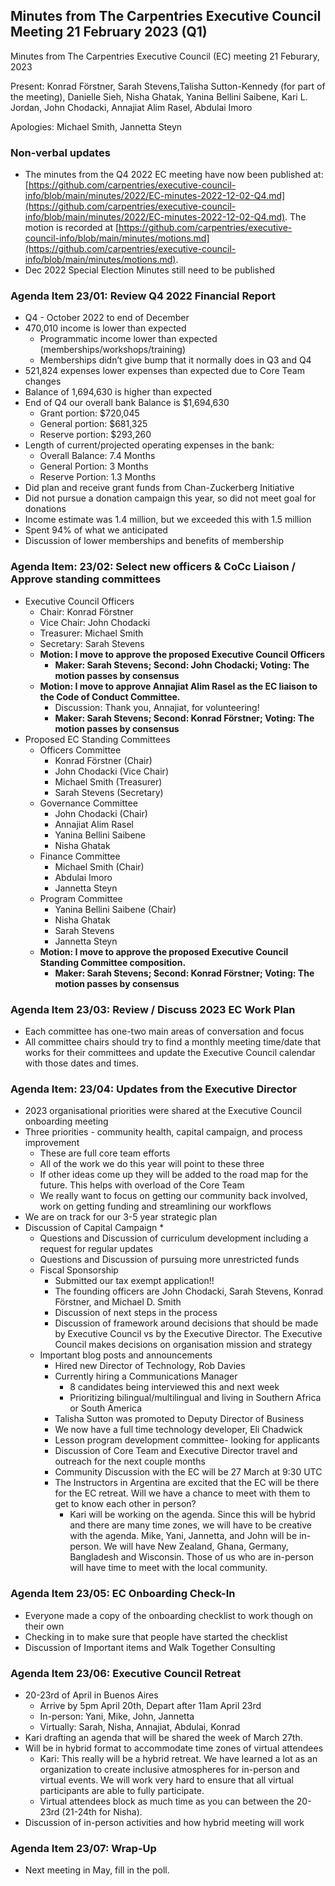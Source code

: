 ## Minutes from The Carpentries Executive Council Meeting 21 February 2023 (Q1)

Minutes from The Carpentries Executive Council (EC) meeting 21 Feburary, 2023 


Present: Konrad Förstner, Sarah Stevens,Talisha Sutton-Kennedy (for part of the meeting), Danielle Sieh, Nisha Ghatak, Yanina Bellini Saibene, Kari L. Jordan, John Chodacki, Annajiat Alim Rasel, Abdulai Imoro

Apologies: Michael Smith, Jannetta Steyn


### Non-verbal updates

* The minutes from the Q4 2022 EC meeting have now been published at: [https://github.com/carpentries/executive-council-info/blob/main/minutes/2022/EC-minutes-2022-12-02-Q4.md](https://github.com/carpentries/executive-council-info/blob/main/minutes/2022/EC-minutes-2022-12-02-Q4.md). The motion is recorded at [https://github.com/carpentries/executive-council-info/blob/main/minutes/motions.md](https://github.com/carpentries/executive-council-info/blob/main/minutes/motions.md).
* Dec 2022 Special Election Minutes still need to be published


### Agenda Item 23/01: Review Q4 2022 Financial Report



* Q4 - October 2022 to end of December
* 470,010 income is lower than expected
    * Programmatic income lower than expected (memberships/workshops/training)
    * Memberships didn’t give bump that it normally does in Q3 and Q4
* 521,824 expenses lower expenses than expected due to Core Team changes
* Balance of 1,694,630 is higher than expected
* End of Q4 our overall bank Balance is $1,694,630
    * Grant portion: $720,045
    * General portion: $681,325
    * Reserve portion: $293,260
* Length of current/projected operating expenses in the bank: 
    * Overall Balance: 7.4 Months
    * General Portion: 3 Months
    * Reserve Portion: 1.3 Months
* Did plan and receive grant funds from Chan-Zuckerberg Initiative
* Did not pursue a donation campaign this year, so did not meet goal for donations
* Income estimate was 1.4 million, but we exceeded this with 1.5 million
* Spent 94% of what we anticipated
* Discussion of lower memberships and benefits of membership


### Agenda Item: 23/02: Select new officers & CoCc Liaison / Approve standing committees



* Executive Council Officers
    * Chair: Konrad Förstner
    * Vice Chair: John Chodacki
    * Treasurer: Michael Smith
    * Secretary: Sarah Stevens
    * **Motion: I move to approve the proposed Executive Council Officers**
        * **Maker: Sarah Stevens; Second: John Chodacki; Voting: The motion passes by consensus**
    * **Motion: I move to approve Annajiat Alim Rasel as the EC liaison to the Code of Conduct Committee.**
        * Discussion: Thank you, Annajiat, for volunteering!
        * **Maker: Sarah Stevens; Second: Konrad Förstner; Voting: The motion passes by consensus**
* Proposed EC Standing Committees
    * Officers Committee
        * Konrad Förstner (Chair)
        * John Chodacki (Vice Chair)
        * Michael Smith (Treasurer)
        * Sarah Stevens (Secretary)
    * Governance Committee
        * John Chodacki  (Chair)
        * Annajiat Alim Rasel
        * Yanina Bellini Saibene 
        * Nisha Ghatak
    * Finance Committee
        * Michael Smith (Chair)
        * Abdulai Imoro
        * Jannetta Steyn
    * Program Committee 
        * Yanina Bellini Saibene (Chair)
        * Nisha Ghatak
        * Sarah Stevens
        * Jannetta Steyn
    * **Motion: I move to approve the proposed Executive Council Standing Committee composition.**
        * **Maker: Sarah Stevens; Second: Konrad Förstner; Voting: The motion passes by consensus**


### Agenda Item 23/03: Review / Discuss 2023 EC Work Plan



* Each committee has one-two main areas of conversation and focus
* All committee chairs should try to find a monthly meeting time/date that works for their committees and update the Executive Council calendar with those dates and times.


### Agenda Item: 23/04: Updates from the Executive Director



* 2023 organisational priorities were shared at the Executive Council onboarding meeting
* Three priorities - community health, capital campaign, and process improvement
    * These are full core team efforts
    * All of the work we do this year will point to these three
    * If other ideas come up they will be added to the road map for the future. This helps with overload of the Core Team
    * We really want to focus on getting our community back involved, work on getting funding and streamlining our workflows
* We are on track for our 3-5 year strategic plan
* Discussion of Capital Campaign
    * 
    * Questions and Discussion of curriculum development including a request for regular updates
    * Questions and Discussion of pursuing more unrestricted funds
    * Fiscal Sponsorship
        * Submitted our tax exempt application!!
        * The founding officers are John Chodacki, Sarah Stevens, Konrad Förstner, and Michael D. Smith
        * Discussion of next steps in the process 
        * Discussion of framework around decisions that should be made by Executive Council vs by the Executive Director.  The Executive Council makes decisions on organisation mission and strategy
    * Important blog posts and announcements
        * Hired new Director of Technology, Rob Davies
        * Currently hiring a Communications Manager
            * 8 candidates being interviewed this and next week
            * Prioritizing bilingual/multilingual and living in Southern Africa or South America
        * Talisha Sutton was promoted to Deputy Director of Business
        * We now have a full time technology developer, Eli Chadwick
        * Lesson program development committee- looking for applicants
        * Discussion of Core Team and Executive Director travel and outreach for the next couple months
        * Community Discussion with the EC will be 27 March at 9:30 UTC
        * The Instructors in Argentina are excited that the EC will be there for the EC retreat. Will we have a chance to meet with them to get to know each other in person?
            * Kari will be working on the agenda. Since this will be hybrid and there are many time zones, we will have to be creative with the agenda. Mike, Yani, Jannetta, and John will be in-person. We will have New Zealand, Ghana, Germany, Bangladesh and Wisconsin. Those of us who are in-person will have time to meet with the local community.


### Agenda Item 23/05: EC Onboarding Check-In



* Everyone made a copy of the onboarding checklist to work though on their own
* Checking in to make sure that people have started the checklist
* Discussion of Important items and Walk Together Consulting


### Agenda Item 23/06: Executive Council Retreat



* 20-23rd of April in Buenos Aires
    * Arrive by 5pm April 20th, Depart after 11am April 23rd
    * In-person: Yani, Mike, John, Jannetta
    * Virtually: Sarah, Nisha, Annajiat, Abdulai, Konrad
* Kari drafting an agenda that will be shared the week of March 27th.  
* Will be in hybrid format to accommodate time zones of virtual attendees
    * Kari: This really will be a hybrid retreat.  We have learned a lot as an organization to create inclusive atmospheres for in-person and virtual events.  We will work very hard to ensure that all virtual participants are able to fully participate.
    * Virtual attendees block as much time as you can between the 20-23rd (21-24th for Nisha).
* Discussion of in-person activities and how hybrid meeting will work


### Agenda Item 23/07: Wrap-Up



* Next meeting in May, fill in the poll.


